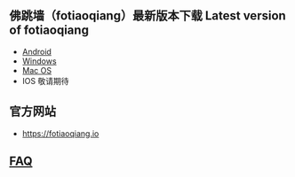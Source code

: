 
## 佛跳墙（fotiaoqiang）最新版本下载 Latest version of fotiaoqiang</a>
- <a href="https://github.com/getfotiaoqiang/download/releases/download/V2.1.1/fotiaoqiangv2.1.1.apk"> Android </a>
- <a href="https://github.com/getfotiaoqiang/download/releases/download/v2.1.0/fotiaoqiang-2.1.0-Setup.exe"> Windows </a>
- <a href="https://github.com/getfotiaoqiang/download/releases/download/v2.1.0/fotiaoqiang_darwin_amd64_install_v2.1.0.dmg"> Mac OS </a>
- IOS 敬请期待

## 官方网站
- https://fotiaoqiang.io


## <a href="https://github.com/getfotiaoqiang/fotiaoqiang/wiki/FAQ">FAQ</a>
